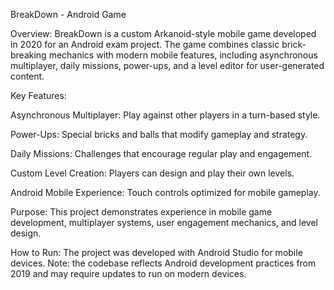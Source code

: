 BreakDown - Android Game

Overview:
BreakDown is a custom Arkanoid-style mobile game developed in 2020 for an Android exam project. The game combines classic brick-breaking mechanics with modern mobile features, including asynchronous multiplayer, daily missions, power-ups, and a level editor for user-generated content.

Key Features:

Asynchronous Multiplayer: Play against other players in a turn-based style.

Power-Ups: Special bricks and balls that modify gameplay and strategy.

Daily Missions: Challenges that encourage regular play and engagement.

Custom Level Creation: Players can design and play their own levels.

Android Mobile Experience: Touch controls optimized for mobile gameplay.

Purpose:
This project demonstrates experience in mobile game development, multiplayer systems, user engagement mechanics, and level design.

How to Run:
The project was developed with Android Studio for mobile devices. Note: the codebase reflects Android development practices from 2019 and may require updates to run on modern devices.

